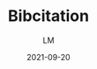 ---
_id: taljncrxts7fhqhptaljntrxfb1e2ulx
author: LM
title: Bibcitation
images:
  - path: "bibcitation_blog.png"
  - path: "bibcitation_prx.png"
  - path: "bibcitation_arxiv.png"
  - path: "www.bibcitation.com_.png"
summary: Cite your sources in over 9,000 formats and generate automatic citations
  and works cited for books, websites and journal articles.
features:
- Chrome extension to cite any page, from academic papers to books to blogs;
- Export to many different citation styles;
- Recite page is easy as the extension can remember the configs of the page;
- Create lists of citations
links:
- name: bibcitation.com
  link: https://www.bibcitation.com/
categories:
- Publishing and Sharing
tags:
- References and Journals
- Reference Management
platforms:
- Web
fields:
- General and Interdisciplinary
date: '2021-09-20'
---